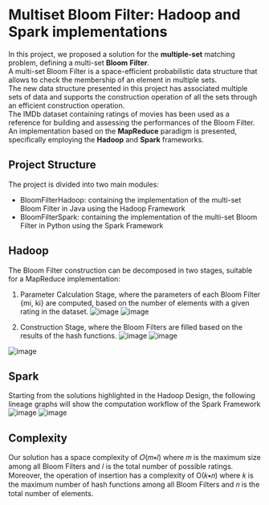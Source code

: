# Multiset Bloom Filter: Hadoop and Spark implementations
In this project, we proposed a solution for the **multiple-set** matching problem, defining a multi-set **Bloom** **Filter**.<br>
A multi-set Bloom Filter is a space-efficient probabilistic data structure that allows to check the membership of an element in multiple sets.<br>
The new data structure presented in this project has associated multiple sets of data and supports the construction operation of all the sets through an efficient construction operation.<br>
The IMDb dataset containing ratings of movies has been used as a reference for building and assessing the performances of the Bloom Filter.<br>
An implementation based on the **MapReduce** paradigm is presented, specifically employing the **Hadoop** and **Spark** frameworks.<br>

## Project Structure
The project is divided into two main modules:
- BloomFilterHadoop: containing the implementation of the multi-set Bloom Filter in Java using the Hadoop Framework
- BloomFilterSpark: containing the implementation of the multi-set Bloom Filter in Python using the Spark Framework

## Hadoop
The Bloom Filter construction can be decomposed in two stages, suitable for a MapReduce implementation:
1. Parameter Calculation Stage, where the parameters of each Bloom Filter {mi, ki} are computed, based on the number of elements with a given rating in the dataset.
![image](https://github.com/terranovaa/MultisetBloomFilterHadoopSpark/assets/61695945/9a53f3ca-f894-4150-bbc4-6424fdf8ecc8)
![image](https://github.com/terranovaa/MultisetBloomFilterHadoopSpark/assets/61695945/997ba822-db11-442f-9a76-506849763e41)

2. Construction Stage, where the Bloom Filters are filled based on the results of the hash functions.
![image](https://github.com/terranovaa/MultisetBloomFilterHadoopSpark/assets/61695945/7a69b458-b37b-425d-89fa-5b20115837db)
![image](https://github.com/terranovaa/MultisetBloomFilterHadoopSpark/assets/61695945/5b2715cd-2acf-419a-a478-dcd177bf36fb)

![image](https://github.com/terranovaa/MultisetBloomFilterHadoopSpark/assets/61695945/666b5245-d5b8-45de-acbe-e11ca26d5e53)

## Spark
Starting from the solutions highlighted in the Hadoop Design, the following lineage graphs will show the computation workflow of the Spark Framework
![image](https://github.com/terranovaa/MultisetBloomFilterHadoopSpark/assets/61695945/285922f2-8cca-4485-8333-3c1eff50f407)
![image](https://github.com/terranovaa/MultisetBloomFilterHadoopSpark/assets/61695945/d933e9c5-bd3c-4fd6-ad29-32d16311dd38)



## Complexity
Our solution has a space complexity of 𝑂(𝑚∗𝑙) where 𝑚 is the maximum size among all Bloom Filters and 𝑙 is the total number of possible ratings.<br>
Moreover, the operation of insertion has a complexity of O(𝑘∗𝑛) where 𝑘 is the maximum number of hash functions among all Bloom Filters and 𝑛 is the total number of elements.


